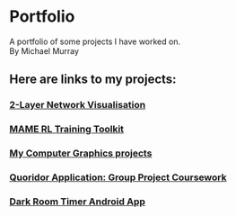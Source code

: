 # Portfolio
A portfolio of some projects I have worked on.</br>
By Michael Murray</br>
## Here are links to my projects:</br>
### [2-Layer Network Visualisation](https://github.com/M-J-Murray/network-visualisation)
### [MAME RL Training Toolkit](https://github.com/M-J-Murray/MAMEToolkit)</br>
### [My Computer Graphics projects](https://github.com/M-J-Murray/Portfolio/tree/Computer-Graphics)</br>
### [Quoridor Application: Group Project Coursework](https://github.com/M-J-Murray/Portfolio/tree/Quoridor)</br>
### [Dark Room Timer Android App](https://github.com/M-J-Murray/Portfolio/tree/Super-Awesome-Timer-App)</br>
